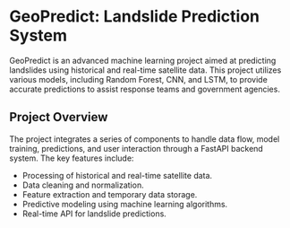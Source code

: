 # GeoPredict: Landslide Prediction System

GeoPredict is an advanced machine learning project aimed at predicting landslides using historical and real-time satellite data. This project utilizes various models, including Random Forest, CNN, and LSTM, to provide accurate predictions to assist response teams and government agencies.

## Project Overview

The project integrates a series of components to handle data flow, model training, predictions, and user interaction through a FastAPI backend system. The key features include:

- Processing of historical and real-time satellite data.
- Data cleaning and normalization.
- Feature extraction and temporary data storage.
- Predictive modeling using machine learning algorithms.
- Real-time API for landslide predictions.
